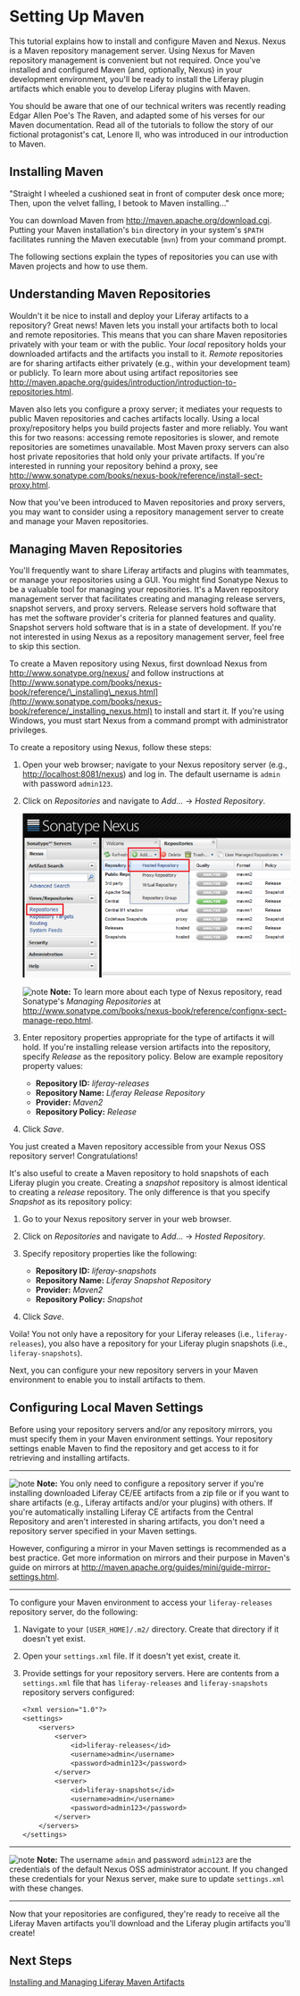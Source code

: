 # Setting Up Maven [](id=setting-up-maven-lp-6-2-develop-tutorial)

This tutorial explains how to install and configure Maven and Nexus. Nexus is a
Maven repository management server. Using Nexus for Maven repository management
is convenient but not required. Once you've installed and configured Maven (and,
optionally, Nexus) in your development environment, you'll be ready to install
the Liferay plugin artifacts which enable you to develop Liferay plugins with
Maven. 

You should be aware that one of our technical writers was recently reading Edgar
Allen Poe's The Raven, and adapted some of his verses for our Maven
documentation. Read all of the tutorials to follow the story of our fictional
protagonist's cat, Lenore II, who was introduced in our introduction to Maven.

## Installing Maven

"Straight I wheeled a cushioned seat in front of computer desk once more;
Then, upon the velvet falling, I betook to Maven installing..."

You can download Maven from <http://maven.apache.org/download.cgi>. Putting your
Maven installation's `bin` directory in your system's `$PATH` facilitates
running the Maven executable (`mvn`) from your command prompt. 

The following sections explain the types of repositories you can use with Maven
projects and how to use them. 

## Understanding Maven Repositories

Wouldn't it be nice to install and deploy your Liferay artifacts to a
repository? Great news! Maven lets you install your artifacts both to local and
remote repositories. This means that you can share Maven repositories privately
with your team or with the public. Your *local* repository holds your downloaded
artifacts and the artifacts you install to it. *Remote* repositories are for
sharing artifacts either privately (e.g., within your development team) or
publicly. To learn more about using artifact repositories see
<http://maven.apache.org/guides/introduction/introduction-to-repositories.html>. 

Maven also lets you configure a proxy server; it mediates your requests to
public Maven repositories and caches artifacts locally. Using a local
proxy/repository helps you build projects faster and more reliably. You want
this for two reasons: accessing remote repositories is slower, and remote
repositories are sometimes unavailable. Most Maven proxy servers can also host
private repositories that hold only your private artifacts. If you're interested
in running your repository behind a proxy, see
<http://www.sonatype.com/books/nexus-book/reference/install-sect-proxy.html>. 

Now that you've been introduced to Maven repositories and proxy servers, you may
want to consider using a repository management server to create and manage your
Maven repositories. 

## Managing Maven Repositories

You'll frequently want to share Liferay artifacts and plugins with teammates, or
manage your repositories using a GUI. You might find Sonatype Nexus to be a
valuable tool for managing your repositories. It's a Maven repository management
server that facilitates creating and managing release servers, snapshot servers,
and proxy servers. Release servers hold software that has met the software
provider's criteria for planned features and quality. Snapshot servers hold
software that is in a state of development. If you're not interested in using
Nexus as a repository management server, feel free to skip this section. 

To create a Maven repository using Nexus, first download Nexus from
<http://www.sonatype.org/nexus/> and follow instructions at
[http://www.sonatype.com/books/nexus-book/reference/\_installing\_nexus.html](http://www.sonatype.com/books/nexus-book/reference/_installing_nexus.html)
to install and start it. If you're using Windows, you must start Nexus from a
command prompt with administrator privileges.

To create a repository using Nexus, follow these steps: 

1.  Open your web browser; navigate to your Nexus repository server (e.g.,
    <http://localhost:8081/nexus>) and log in. The
    default username is `admin` with password `admin123`. 

2.  Click on *Repositories* and navigate to *Add...* &rarr; *Hosted Repository*. 

    ![Figure 2.20: Adding a repository to hold your Liferay artifacts is easy with Nexus OSS.](../../images/maven-nexus-create-repo.png)

    ![note](../../images/tip.png) **Note:** To learn more about each
    type of Nexus repository, read Sonatype's *Managing Repositories* at
    <http://www.sonatype.com/books/nexus-book/reference/confignx-sect-manage-repo.html>.

3.  Enter repository properties appropriate for the type of artifacts it will
    hold. If you're installing release version artifacts into the repository,
    specify *Release* as the repository policy. Below are example repository
    property values: 
    - **Repository ID:** *liferay-releases*
    - **Repository Name:** *Liferay Release Repository*
    - **Provider:** *Maven2*
    - **Repository Policy:** *Release*

4.  Click *Save*.

You just created a Maven repository accessible from your Nexus OSS repository
server! Congratulations! 

It's also useful to create a Maven repository to hold snapshots of each Liferay
plugin you create. Creating a *snapshot* repository is almost identical to
creating a *release* repository. The only difference is that you specify
*Snapshot* as its repository policy:

1.  Go to your Nexus repository server in your web browser.

2.  Click on *Repositories* and navigate to *Add...* &rarr; *Hosted Repository*.

3.  Specify repository properties like the following:
    - **Repository ID:** *liferay-snapshots*
    - **Repository Name:** *Liferay Snapshot Repository*
    - **Provider:** *Maven2*
    - **Repository Policy:** *Snapshot*

4.  Click *Save*.

Voila! You not only have a repository for your Liferay releases (i.e.,
`liferay-releases`), you also have a repository for your Liferay plugin
snapshots (i.e., `liferay-snapshots`). 

Next, you can configure your new repository servers in your Maven environment to
enable you to install artifacts to them. 

## Configuring Local Maven Settings

Before using your repository servers and/or any repository mirrors, you must
specify them in your Maven environment settings. Your repository settings enable
Maven to find the repository and get access to it for retrieving and installing
artifacts. 

---

![note](../../images/tip.png) **Note:** You only need to configure a
repository server if you're installing downloaded Liferay CE/EE artifacts from
a zip file or if you want to share artifacts (e.g., Liferay artifacts and/or
your plugins) with others. If you're automatically installing Liferay CE
artifacts from the Central Repository and aren't interested in sharing
artifacts, you don't need a repository server specified in your Maven settings.

However, configuring a mirror in your Maven settings is recommended as a best
practice. Get more information on mirrors and their purpose in Maven's guide on
mirrors at <http://maven.apache.org/guides/mini/guide-mirror-settings.html>. 

---

To configure your Maven environment to access your `liferay-releases` repository
server, do the following:

1.  Navigate to your `[USER_HOME]/.m2/` directory. Create that directory if it
    doesn't yet exist. 

2.  Open your `settings.xml` file. If it doesn't yet exist, create it. 

3.  Provide settings for your repository servers. Here are contents from a
    `settings.xml` file that has `liferay-releases` and `liferay-snapshots`
    repository servers configured: 

        <?xml version="1.0"?>
        <settings>
            <servers>
                <server>
                    <id>liferay-releases</id>
                    <username>admin</username>
                    <password>admin123</password>
                </server>
                <server>
                    <id>liferay-snapshots</id>
                    <username>admin</username>
                    <password>admin123</password>
                </server>
            </servers>
        </settings>

---

![note](../../images/tip.png) **Note:** The username `admin` and
password `admin123` are the credentials of the default Nexus OSS administrator
account. If you changed these credentials for your Nexus server, make sure to
update `settings.xml` with these changes.

---

Now that your repositories are configured, they're ready to receive all the
Liferay Maven artifacts you'll download and the Liferay plugin artifacts you'll
create!

## Next Steps

[Installing and Managing Liferay Maven Artifacts](/tutorials/-/knowledge_base/managing-liferay-maven-artifacts-lp-6-2-develop-tutorial)
